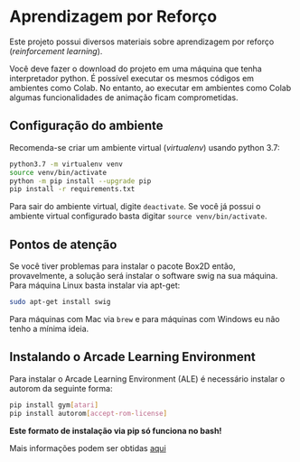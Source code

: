 # Aprendizagem por Reforço 

Este projeto possui diversos materiais sobre aprendizagem por reforço (*reinforcement learning*). 

Você deve fazer o download do projeto em uma máquina que tenha interpretador python. É possível 
executar os mesmos códigos em ambientes como Colab. No entanto, ao executar em ambientes como Colab algumas funcionalidades de animação ficam comprometidas. 

## Configuração do ambiente

Recomenda-se criar um ambiente virtual (*virtualenv*) usando python 3.7:

````bash
python3.7 -m virtualenv venv
source venv/bin/activate
python -m pip install --upgrade pip
pip install -r requirements.txt
````

Para sair do ambiente virtual, digite `deactivate`. Se você já possui o ambiente virtual configurado basta digitar `source venv/bin/activate`. 

## Pontos de atenção

Se você tiver problemas para instalar o pacote Box2D então, provavelmente, a solução será instalar o software swig na sua máquina. Para máquina Linux basta instalar via apt-get:

````bash
sudo apt-get install swig
````

Para máquinas com Mac via `brew` e para máquinas com Windows eu não tenho a mínima ideia. 

## Instalando o Arcade Learning Environment

Para instalar o Arcade Learning Environment (ALE) é necessário instalar o autorom da seguinte forma: 

````bash
pip install gym[atari]
pip install autorom[accept-rom-license]
````

**Este formato de instalação via pip só funciona no bash!** 

Mais informações podem ser obtidas [aqui](https://github.com/mgbellemare/Arcade-Learning-Environment#rom-management)

